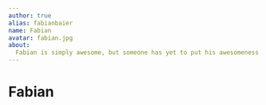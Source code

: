 ```yaml
---
author: true
alias: fabianbaier
name: Fabian
avatar: fabian.jpg
about:
  Fabian is simply awesome, but someone has yet to put his awesomeness into a brief and meaningful summary.
---
```


# Fabian

<Author :author="$page.frontmatter" />
